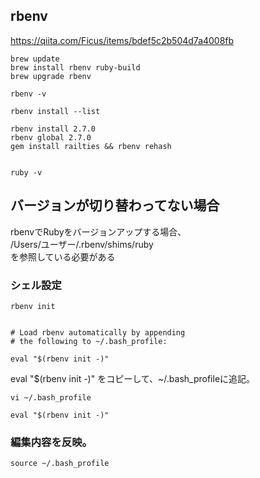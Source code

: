 ## rbenv
https://qiita.com/Ficus/items/bdef5c2b504d7a4008fb  
```
brew update
brew install rbenv ruby-build
brew upgrade rbenv

rbenv -v

rbenv install --list

rbenv install 2.7.0
rbenv global 2.7.0
gem install railties && rbenv rehash


ruby -v
```



## バージョンが切り替わってない場合
rbenvでRubyをバージョンアップする場合、  
/Users/ユーザー/.rbenv/shims/ruby  
を参照している必要がある  

### シェル設定
```
rbenv init


# Load rbenv automatically by appending
# the following to ~/.bash_profile:

eval "$(rbenv init -)"
```
eval "$(rbenv init -)" をコピーして、~/.bash_profileに追記。

```
vi ~/.bash_profile

eval "$(rbenv init -)"
```
### 編集内容を反映。
```
source ~/.bash_profile
```









